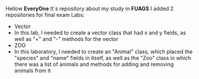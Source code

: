 Hellow **EveryOne**
It`s repository about my study in **FUAGS**
I added 2 repositories for final exam 
Labs:
- Vector
 - In this lab, I needed to create a vector class that had x and y fields, as well as "+" and "-" methods for the vector
- ZOO
 - In this laboratory, I needed to create an "Animal" class, which placed the "species" and "name" fields in itself, as well as the "Zoo" class in which there was a list of animals and methods for adding and removing animals from it
